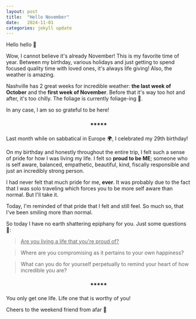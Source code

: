 ```yaml
---
layout: post
title:  "Hello November"
date:   2024-11-01
categories: jekyll update
--- 
```


Hello hello :wave:

Wow, I cannot believe it's already November! This is my favorite time of year. Between my birthday, various holidays and just getting to spend focused quality time with loved ones, it's always life giving! Also, the weather is amazing.

Nashville has 2 great weeks for incredible weather: **the last week of October** and the **first week of November**. Before that it's way too hot and after, it's too chilly. The foliage is currently foliage-ing :fallen_leaf:.

In any case, I am so so grateful to be here!

 <h3 style="display: flex; justify-content: center;">*****</h3>

Last month while on sabbatical in Europe :earth_africa:, I celebrated my 29th birthday!
 
 On my birthday and honestly throughout the entire trip, I felt such a sense of pride for how I was living my life.  I felt so **proud to be ME**; someone who is self aware, balanced, empathetic, beautiful, kind, fiscally responsible and just an incredibly strong person. 
 
 I had never felt that much pride for me, **ever**. It was probably due to the fact that I was solo traveling which forces you to be more self aware than normal. But I'll take it.

Today, I'm reminded of that pride that I felt and still feel. So much so, that I've been smiling more than normal. 

So today I have no earth shattering epiphany for you. Just some questions :thought_balloon:: 

> <u>Are you living a life that you're proud of?</u>

> Where are you compromising as it pertains to your own happiness?

> What can you do for yourself perpetually to remind your heart of how incredible you are?

 <h3 style="display: flex; justify-content: center;">*****</h3>

You only get one life. Life one that is worthy of you!

Cheers to the weekend friend from afar :wine_glass: 